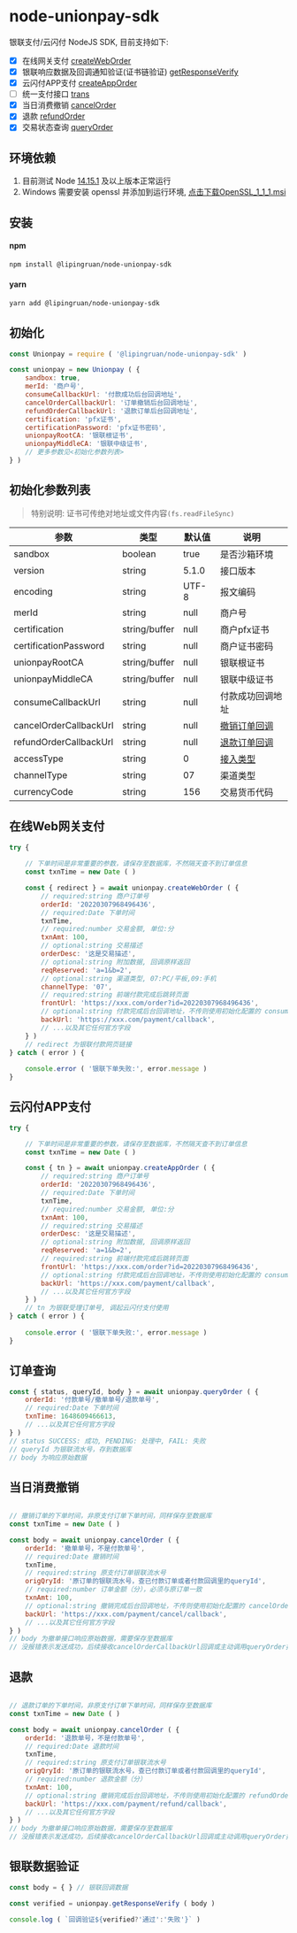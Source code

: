 # node-unionpay-sdk

银联支付/云闪付 NodeJS SDK, 目前支持如下:
- [x] 在线网关支付 [createWebOrder](#在线web网关支付) 
- [x] 银联响应数据及回调通知验证(证书链验证) [getResponseVerify](#银联数据验证)
- [x] 云闪付APP支付 [createAppOrder](#云闪付app支付)
- [ ] 统一支付接口 [trans](https://open.unionpay.com/tjweb/acproduct/APIList?apiservId=568&acpAPIId=740&bussType=1)
- [x] 当日消费撤销 [cancelOrder](#当日消费撤销)
- [x] 退款 [refundOrder](#退款)
- [x] 交易状态查询 [queryOrder](#订单查询)

## 环境依赖
1. 目前测试 Node [14.15.1](https://nodejs.org/en/download/releases/) 及以上版本正常运行
2. Windows 需要安装 openssl 并添加到运行环境, [点击下载OpenSSL_1_1_1.msi](http://slproweb.com/download/Win64OpenSSL-1_1_1n.msi)

## 安装
#### npm
```bash
npm install @lipingruan/node-unionpay-sdk
```
#### yarn
```bash
yarn add @lipingruan/node-unionpay-sdk
```

## 初始化
```javascript
const Unionpay = require ( '@lipingruan/node-unionpay-sdk' )

const unionpay = new Unionpay ( {
    sandbox: true,
    merId: '商户号',
    consumeCallbackUrl: '付款成功后台回调地址',
    cancelOrderCallbackUrl: '订单撤销后台回调地址',
    refundOrderCallbackUrl: '退款订单后台回调地址',
    certification: 'pfx证书',
    certificationPassword: 'pfx证书密码',
    unionpayRootCA: '银联根证书',
    unionpayMiddleCA: '银联中级证书',
    // 更多参数见<初始化参数列表>
} )
```

## 初始化参数列表
> 特别说明: 证书可传绝对地址或文件内容`(fs.readFileSync)`

|参数|类型|默认值|说明|
|----|----|----|----|
| sandbox | boolean | true | 是否沙箱环境 |
| version | string | 5.1.0 | 接口版本 |
| encoding | string | UTF-8 | 报文编码 |
| merId | string | null | 商户号 |
| certification | string/buffer | null | 商户pfx证书 |
| certificationPassword | string | null | 商户证书密码 |
| unionpayRootCA | string/buffer | null | 银联根证书 |
| unionpayMiddleCA | string/buffer | null | 银联中级证书 |
| consumeCallbackUrl | string | null | 付款成功回调地址 |
| cancelOrderCallbackUrl | string | null | [撤销订单回调](https://open.unionpay.com/tjweb/acproduct/APIList?acpAPIId=766&apiservId=450&version=V2.2&bussType=0) |
| refundOrderCallbackUrl | string | null | [退款订单回调](https://open.unionpay.com/tjweb/acproduct/APIList?apiservId=450&acpAPIId=767&bussType=0) |
| accessType | string | 0 | [接入类型](https://open.unionpay.com/tjweb/acproduct/APIList?apiservId=448&acpAPIId=754&bussType=0) |
| channelType | string | 07 | 渠道类型 |
| currencyCode | string | 156 | 交易货币代码 |

## 在线Web网关支付
```javascript
try {
    
    // 下单时间是非常重要的参数，请保存至数据库，不然隔天查不到订单信息
    const txnTime = new Date ( )

    const { redirect } = await unionpay.createWebOrder ( {
        // required:string 商户订单号
        orderId: '20220307968496436', 
        // required:Date 下单时间
        txnTime, 
        // required:number 交易金额, 单位:分
        txnAmt: 100, 
        // optional:string 交易描述
        orderDesc: '这是交易描述', 
        // optional:string 附加数据, 回调原样返回
        reqReserved: 'a=1&b=2', 
        // optional:string 渠道类型, 07:PC/平板,09:手机
        channelType: '07', 
        // required:string 前端付款完成后跳转页面
        frontUrl: 'https://xxx.com/order?id=20220307968496436',
        // optional:string 付款完成后台回调地址，不传则使用初始化配置的 consumeCallbackUrl
        backUrl: 'https://xxx.com/payment/callback',
        // ...以及其它任何官方字段
    } )
    // redirect 为银联付款网页链接
} catch ( error ) {
    
    console.error ( '银联下单失败:', error.message )
}
```

## 云闪付APP支付
```javascript
try {

    // 下单时间是非常重要的参数，请保存至数据库，不然隔天查不到订单信息
    const txnTime = new Date ( )

    const { tn } = await unionpay.createAppOrder ( {
        // required:string 商户订单号
        orderId: '20220307968496436', 
        // required:Date 下单时间
        txnTime, 
        // required:number 交易金额, 单位:分
        txnAmt: 100, 
        // required:string 交易描述
        orderDesc: '这是交易描述', 
        // optional:string 附加数据, 回调原样返回
        reqReserved: 'a=1&b=2', 
        // required:string 前端付款完成后跳转页面
        frontUrl: 'https://xxx.com/order?id=20220307968496436',
        // optional:string 付款完成后台回调地址，不传则使用初始化配置的 consumeCallbackUrl
        backUrl: 'https://xxx.com/payment/callback',
        // ...以及其它任何官方字段
    } )
    // tn 为银联受理订单号, 调起云闪付支付使用
} catch ( error ) {
    
    console.error ( '银联下单失败:', error.message )
}
```

## 订单查询
```javascript
const { status, queryId, body } = await unionpay.queryOrder ( {
    orderId: '付款单号/撤单单号/退款单号',
    // required:Date 下单时间
    txnTime: 1648609466613, 
    // ...以及其它任何官方字段
} )
// status SUCCESS: 成功, PENDING: 处理中, FAIL: 失败
// queryId 为银联流水号，存到数据库
// body 为响应原始数据
```

## 当日消费撤销
```javascript

// 撤销订单的下单时间，非原支付订单下单时间，同样保存至数据库
const txnTime = new Date ( )

const body = await unionpay.cancelOrder ( {
    orderId: '撤单单号，不是付款单号',
    // required:Date 撤销时间
    txnTime,
    // required:string 原支付订单银联流水号
    origQryId: '原订单的银联流水号，查已付款订单或者付款回调里的queryId',
    // required:number 订单金额（分），必须与原订单一致
    txnAmt: 100,
    // optional:string 撤销完成后台回调地址，不传则使用初始化配置的 cancelOrderCallbackUrl
    backUrl: 'https://xxx.com/payment/cancel/callback',
    // ...以及其它任何官方字段
} )
// body 为撤单接口响应原始数据，需要保存至数据库
// 没报错表示发送成功，后续接收cancelOrderCallbackUrl回调或主动调用queryOrder接口查询
```

## 退款
```javascript

// 退款订单的下单时间，非原支付订单下单时间，同样保存至数据库
const txnTime = new Date ( )

const body = await unionpay.cancelOrder ( {
    orderId: '退款单号，不是付款单号',
    // required:Date 退款时间
    txnTime,
    // required:string 原支付订单银联流水号
    origQryId: '原订单的银联流水号，查已付款订单或者付款回调里的queryId',
    // required:number 退款金额（分）
    txnAmt: 100,
    // optional:string 撤销完成后台回调地址，不传则使用初始化配置的 refundOrderCallbackUrl
    backUrl: 'https://xxx.com/payment/refund/callback',
    // ...以及其它任何官方字段
} )
// body 为撤单接口响应原始数据，需要保存至数据库
// 没报错表示发送成功，后续接收cancelOrderCallbackUrl回调或主动调用queryOrder接口查询
```

## 银联数据验证
```javascript
const body = { } // 银联回调数据

const verified = unionpay.getResponseVerify ( body )

console.log ( `回调验证${verified?'通过':'失败'}` )
```
